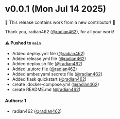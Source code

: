 # v0.0.1 (Mon Jul 14 2025)

:tada: This release contains work from a new contributor! :tada:

Thank you, radian462 ([@radian462](https://github.com/radian462)), for all your work!

#### ⚠️ Pushed to `main`

- Added deploy.yml file ([@radian462](https://github.com/radian462))
- Added release.yml file ([@radian462](https://github.com/radian462))
- Added deploy.sh file ([@radian462](https://github.com/radian462))
- Added .autorc file ([@radian462](https://github.com/radian462))
- Added amber.yaml secrets file ([@radian462](https://github.com/radian462))
- Added flask quickstart ([@radian462](https://github.com/radian462))
- create .docker-compose.yml ([@radian462](https://github.com/radian462))
- create README.md ([@radian462](https://github.com/radian462))

#### Authors: 1

- radian462 ([@radian462](https://github.com/radian462))
